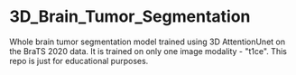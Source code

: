 # 3D_Brain_Tumor_Segmentation
Whole brain tumor segmentation model trained using 3D AttentionUnet on the BraTS 2020 data. It is trained on only one image modality - "t1ce". This repo is just for educational purposes.
